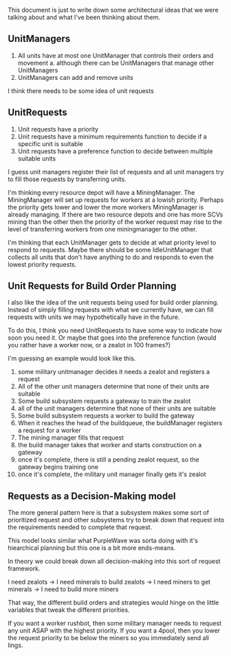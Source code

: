 This document is just to write down some architectural ideas that we were talking about and what I've been thinking about them.

UnitManagers
------------
1. All units have at most one UnitManager that controls their orders and movement
a. although there can be UnitManagers that manage other UnitManagers
2. UnitManagers can add and remove units

I think there needs to be some idea of unit requests

UnitRequests
------------
1. Unit requests have a priority
2. Unit requests have a minimum requirements function to decide if a specific unit is suitable
3. Unit requests have a preference function to decide between multiple suitable units

I guess unit managers register their list of requests and all unit managers try to fill those requests by transferring units.

I'm thinking every resource depot will have a MiningManager. The MiningManager will set up requests for workers at a lowish priority. Perhaps the priority gets lower and lower the more workers MiningManager is already managing. If there are two resource depots and one has more SCVs mining than the other then the priority of the worker request may rise to the level of transferring workers from one miningmanager to the other.

I'm thinking that each UnitManager gets to decide at what priority level to respond to requests. Maybe there should be some IdleUnitManager that collects all units that don't have anything to do and responds to even the lowest priority requests.

Unit Requests for Build Order Planning
--------------------------------------
I also like the idea of the unit requests being used for build order planning. Instead of simply filling requests with what we currently have, we can fill requests with units we may hypothetically have in the future.

To do this, I think you need UnitRequests to have some way to indicate how soon you need it. Or maybe that goes into the preference function (would you rather have a worker now, or a zealot in 100 frames?)

I'm guessing an example would look like this.

1. some military unitmanager decides it needs a zealot and registers a request
2. All of the other unit managers determine that none of their units are suitable
3. Some build subsystem requests a gateway to train the zealot
4. all of the unit managers determine that none of their units are suitable
5. Some build subsystem requests a worker to build the gateway
6. When it reaches the head of the buildqueue, the buildManager registers a request for a worker
7. The mining manager fills that request
8. the build manager takes that worker and starts construction on a gateway
9. once it's complete, there is still a pending zealot request, so the gateway begins training one
10. once it's complete, the military unit manager finally gets it's zealot

Requests as a Decision-Making model
-----------------------------------
The more general pattern here is that a subsystem makes some sort of prioritized request and other subsystems try to break down that request into the requirements needed to complete that request.

This model looks similar what PurpleWave was sorta doing with it's hiearchical planning but this one is a bit more ends-means.

In theory we could break down all decision-making into this sort of request framework.

I need zealots -> 
I need minerals to build zealots -> 
I need miners to get minerals ->
I need to build more miners

That way, the different build orders and strategies would hinge on the little variables that tweak the different priorities.

If you want a worker rushbot, then some military manager needs to request any unit ASAP with the highest priority. If you want a 4pool, then you lower the request priority to be below the miners so you immediately send all lings.


